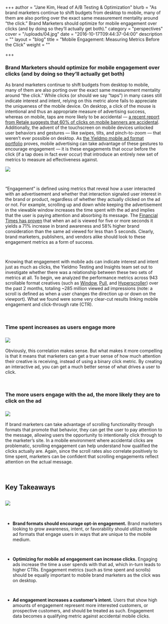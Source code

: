 +++
author = "Jane Kim, Head of A/B Testing & Optimization"
blurb = "As brand marketers continue to shift budgets from desktop to mobile, many of them are also porting over the exact same measurement mentality around “the click.” Brand Marketers should optimize for mobile engagement over clicks (and by doing so they’ll actually get both)."
category = "perspectives"
cover = "/uploads/04.jpg"
date = "2016-10-17T09:44:37-04:00"
description = ""
layout = "blog"
title = "Mobile Engagement: Measuring Metrics Before the Click"
weight = ""

+++
### **Brand Marketers should optimize for mobile engagement over clicks (and by doing so they’ll actually get both)**

As brand marketers continue to shift budgets from desktop to mobile, many of them are also porting over the exact same measurement mentality around “the click.” While clicks (or should we say “taps”) in many cases still indicate interest and intent, relying on this metric alone fails to appreciate the uniqueness of the mobile device. On desktop, a click of the mouse is intentional and thus an appropriate measure of advertising success, whereas on mobile, taps are more likely to be accidental — [a recent report from Retale suggests that 60% of clicks on mobile banners are accidental](http://www.mediapost.com/publications/article/268266/60-of-all-mobile-banner-ad-clicks-are-accidents.html). Additionally, the advent of the touchscreen on mobile devices unlocked user behaviors and gestures — like swipes, tilts, and pinch-to-zoom — that weren’t ever possible on desktop. As [the Yieldmo mobile ad format portfolio](http://adbuilderoldsite.yieldmo.com/) proves, mobile advertising can take advantage of these gestures to encourage engagement — it is these engagements that occur before the click (if a tap does in fact ever occur) that introduce an entirely new set of metrics to measure ad effectiveness against.  

![](/uploads/Yieldmo-Scrolling-Format_Vans_Pull.gif)

 

“Engagement” is defined using metrics that reveal how a user interacted with an advertisement and whether that interaction signaled user interest in the brand or product, regardless of whether they actually clicked on the ad or not. For example, scrolling up and down while keeping the advertisement in the viewable window increases the time spent with the ad and implies that the user is paying attention and absorbing its message. The [Financial Times has proven](http://digiday.com/publishers/financial-times-time-based-ads-impressions/) that when an ad is viewed for five or more seconds it yields a 71% increase in brand awareness and 58% higher brand consideration than the same ad viewed for less than 5 seconds. Clearly, brand marketers, publishers, and vendors alike should look to these engagement metrics as a form of success.

 

Knowing that engagement with mobile ads can indicate interest and intent just as much as clicks, the Yieldmo Testing and Insights team set out to investigate whether there was a relationship between these two sets of metrics at all. To begin, we analyzed the performance metrics across 943 scrollable format creatives (such as [Window](http://adbuilderoldsite.yieldmo.com/#/demo/format/15/), [Pull](http://adbuilderoldsite.yieldmo.com/#/demo/format/16/), and [Hyperscroller](http://adbuilderoldsite.yieldmo.com/#/demo/format/14/)) over the past 2 months, totaling \~285 million viewed ad impressions (note: a scroll is defined as when a user changes the direction up or down on the viewport). What we found were some very clear-cut results linking mobile engagement and click-through rate (CTR).

 

### **Time spent increases as users engage more**

### ![](/uploads/TimeSpentIncreases.png)

Obviously, this correlation makes sense. But what makes it more compelling is that it means that marketers can get a truer sense of how much attention their creative is receiving, instead of using a binary click metric. By creating an interactive ad, you can get a much better sense of what drives a user to click.

 

### **The more users engage with the ad, the more likely they are to click on the ad**

### ![](/uploads/CTRIncreases.png)

If brand marketers can take advantage of scrolling functionality through formats that promote that behavior, they can get the user to pay attention to the message, allowing users the opportunity to intentionally click through to the marketer’s site. In a mobile environment where accidental clicks are problematic, scrolling engagement can help understand how qualified the clicks actually are. Again, since the scroll rates also correlate positively to time spent, marketers can be confident that scrolling engagements reflect attention on the actual message.

 

## **Key Takeaways**

## ![](/uploads/CTRTimeSpentIncrease.png)

 

* **Brand formats should encourage opt-in engagement.** Brand marketers looking to grow awareness, intent, or favorability should utilize mobile ad formats that engage users in ways that are unique to the mobile medium.

 

* **Optimizing for mobile ad engagement can increase clicks.** Engaging ads increase the time a user spends with that ad, which in-turn leads to higher CTRs. Engagement metrics (such as time spent and scrolls) should be equally important to mobile brand marketers as the click was on desktop.

 

* **Ad engagement increases a customer’s intent.** Users that show high amounts of engagement represent more interested customers, or prospective customers, and should be treated as such. Engagement data becomes a qualifying metric against accidental mobile clicks.